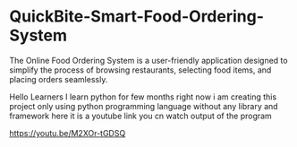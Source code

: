 # QuickBite-Smart-Food-Ordering-System
The Online Food Ordering System is a user-friendly application designed to simplify the process of browsing restaurants, selecting food items, and placing orders seamlessly.

Hello Learners
I learn python for few months right now i am creating this project only using python programming language without any library and framework
here it is a youtube link you cn watch output of the program

https://youtu.be/M2XOr-tGDSQ
